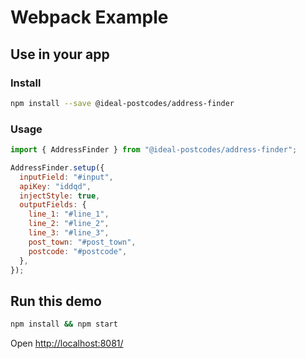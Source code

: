 # Webpack Example

## Use in your app

### Install

```bash
npm install --save @ideal-postcodes/address-finder
```

### Usage

```javascript
import { AddressFinder } from "@ideal-postcodes/address-finder";

AddressFinder.setup({
  inputField: "#input",
  apiKey: "iddqd",
  injectStyle: true,
  outputFields: {
    line_1: "#line_1",
    line_2: "#line_2",
    line_3: "#line_3",
    post_town: "#post_town",
    postcode: "#postcode",
  },
});
```

## Run this demo

```bash
npm install && npm start
```

Open [http://localhost:8081/](http://localhost:8081/)
